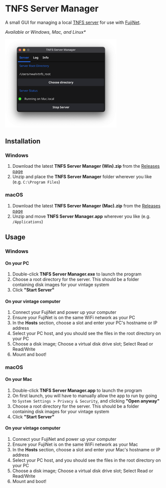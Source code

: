 # TNFS Server Manager
A small GUI for managing a local [TNFS server](https://github.com/fujiNetWIFI/tnfsd) for use with [FujiNet](https://fujinet.online).

_Available or Windows, Mac, and Linux*_

<img src="doc/screenshot-dark.png" width="360">

## Installation

### Windows
1. Download the latest **TNFS Server Manager (Win).zip** from the [Releases page](https://github.com/nwah/tnfs-gui/releases)
2. Unzip and place the **TNFS Server Manager** folder wherever you like (e.g. `C:\Program Files`)

### macOS
1. Download the latest **TNFS Server Manager (Mac).zip** from the [Releases page](https://github.com/nwah/tnfs-gui/releases)
2. Unzip and move **TNFS Server Manager.app** wherever you like (e.g. `/Applications`)

## Usage

### Windows

#### On your PC
1. Double-click **TNFS Server Manager.exe** to launch the program
2. Choose a root directory for the server. This should be a folder containing disk images for your vintage system
3. Click **"Start Server"**

#### On your vintage computer
1. Connect your FujiNet and power up your computer
2. Ensure your FujiNet is on the same WiFi network as your PC
3. In the **Hosts** section, choose a slot and enter your PC's hostname or IP address
4. Select your PC host, and you should see the files in the root directory on your PC
5. Choose a disk image; Choose a virtual disk drive slot; Select Read or Read/Write
6. Mount and boot!

### macOS

#### On your Mac
1. Double-click **TNFS Server Manager.app** to launch the program
2. On first launch, you will have to manually allow the app to run by going to `System Settings > Privacy & Security`, and clicking **"Open anyway"**
3. Choose a root directory for the server. This should be a folder containing disk images for your vintage system
4. Click **"Start Server"**

#### On your vintage computer
1. Connect your FujiNet and power up your computer
2. Ensure your FujiNet is on the same WiFi network as your Mac
3. In the **Hosts** section, choose a slot and enter your Mac's hostname or IP address
4. Select your PC host, and you should see the files in the root directory on your PC
5. Choose a disk image; Choose a virtual disk drive slot; Select Read or Read/Write
6. Mount and boot!
